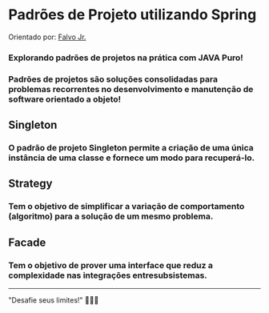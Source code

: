 <h1> Padrões de Projeto utilizando Spring </h1>
Orientado por: <a href="github.com/falvojr">Falvo Jr.</a></a>
<h3> Explorando padrões de projetos na prática com JAVA Puro! </h3>
<h3> Padrões de projetos são soluções consolidadas para problemas recorrentes no desenvolvimento e manutenção de software orientado a objeto! </h3>

<h2> Singleton </h2>
<h3>O padrão de projeto Singleton permite a criação de uma única instância de uma classe e fornece um modo para recuperá-lo. </h3>

<h2> Strategy </h2>
<h3> Tem o objetivo de simplificar a variação de comportamento (algoritmo) para a solução de um mesmo problema. </h3>

<h2> Facade </h2>
<h3> Tem o objetivo de prover uma interface que reduz a complexidade nas integrações entresubsistemas. </h3>

---------------------------------

"Desafie seus limites!"
🚀🚀🚀

